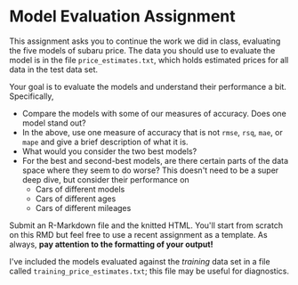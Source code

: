 # Model Evaluation Assignment

This assignment asks you to continue the work we did in class, evaluating the five 
models of subaru price. The data you should use to evaluate the model is in the
file `price_estimates.txt`, which holds estimated prices for all data in the test
data set. 

Your goal is to evaluate the models and understand their performance a bit. Specifically,

* Compare the models with some of our measures of accuracy. Does one model stand out?
* In the above, use one measure of accuracy that is not `rmse`, `rsq`, `mae`, or `mape` and 
  give a brief description of what it is. 
* What would you consider the two best models? 
* For the best and second-best models, are there certain parts of the data space 
  where they seem to do worse? This doesn't need to be a super deep dive, but 
  consider their performance on 
    * Cars of different models
    * Cars of different ages
    * Cars of different mileages

Submit an R-Markdown file and the knitted HTML. You'll start from scratch on this RMD but feel 
free to use a recent assignment as a template. As always, **pay attention to the formatting of your output!**

I've included the models evaluated against the _training_ data
set in a file called `training_price_estimates.txt`; this file may be useful for diagnostics.


